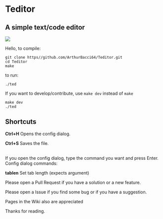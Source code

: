 # Teditor
## A simple text/code editor

<image src="teditor.gif">

Hello, to compile:

```
git clone https//github.com/ArthurBacci64/Teditor.git
cd Teditor
make
```

to run:

```
./ted
```

If you want to develop/contribute, use `make dev` instead of `make`

```
make dev
./ted
```

## Shortcuts
**Ctrl+H** Opens the config dialog.

**Ctrl+S** Saves the file.

<br>
If you open the config dialog, type the command you want
and press Enter.  

<br>  
Config dialog commands:

**tablen** Set tab length (expects argument)
<br>

Please open a Pull Request if you have a solution or a new feature.

Please open a Issue if you find some bug or if you have a suggestion.

Pages in the Wiki also are appreciated

Thanks for reading.
